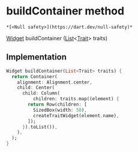 


# buildContainer method




    *[<Null safety>](https://dart.dev/null-safety)*




[Widget](https://api.flutter.dev/flutter/widgets/Widget-class.html) buildContainer
([List](https://api.flutter.dev/flutter/dart-core/List-class.html)&lt;[Trait](https://yonomi.co/yonomi-sdk/Trait-class.html)> traits)








## Implementation

```dart
Widget buildContainer(List<Trait> traits) {
  return Container(
    alignment: Alignment.center,
    child: Center(
      child: Column(
          children: traits.map((element) {
        return Row(children: [
          SizedBox(width: 50),
          createTraitWidget(element.name),
        ]);
      }).toList()),
    ),
  );
}
```







